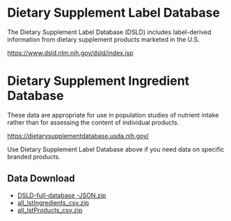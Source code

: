 # Dietary Supplement Label Database

The Dietary Supplement Label Database (DSLD) includes label-derived information from dietary supplement products marketed in the U.S.

https://www.dsld.nlm.nih.gov/dsld/index.jsp


# Dietary Supplement Ingredient Database 

These data are appropriate for use in population studies of nutrient intake rather than for assessing the content of individual products. 

https://dietarysupplementdatabase.usda.nih.gov/

Use Dietary Supplement Label Database above if you need data on specific branded products.


## Data Download

- [DSLD-full-database
  -JSON.zip](https://s3.amazonaws.com/static.quantimo.do/unified-health-api/reference-databases/supplements/DSLD-full-database-JSON.zip)
- [all_lstIngredients_csv.zip](https://s3.amazonaws.com/static.quantimo.do/unified-health-api/reference-databases/supplements/Dietary%20Supplement%20Label%20Database/all_lstIngredients_csv.zip)
- [all_lstProducts_csv.zip](https://s3.amazonaws.com/static.quantimo.do/unified-health-api/reference-databases/supplements/Dietary%20Supplement%20Label%20Database/all_lstProducts_csv.zip)

